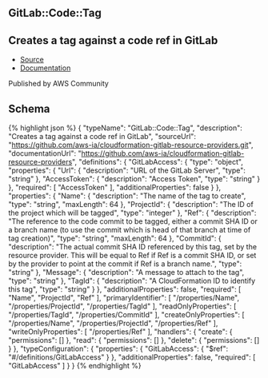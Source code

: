 
## GitLab::Code::Tag

## Creates a tag against a code ref in GitLab

- [Source](https:&#x2F;&#x2F;github.com&#x2F;aws-ia&#x2F;cloudformation-gitlab-resource-providers.git) 
- [Documentation]()

Published by AWS Community

## Schema
{% highlight json %}
{
    "typeName": "GitLab::Code::Tag",
    "description": "Creates a tag against a code ref in GitLab",
    "sourceUrl": "https://github.com/aws-ia/cloudformation-gitlab-resource-providers.git",
    "documentationUrl": "https://github.com/aws-ia/cloudformation-gitlab-resource-providers",
    "definitions": {
        "GitLabAccess": {
            "type": "object",
            "properties": {
                "Url": {
                    "description": "URL of the GitLab Server",
                    "type": "string"
                },
                "AccessToken": {
                    "description": "Access Token",
                    "type": "string"
                }
            },
            "required": [
                "AccessToken"
            ],
            "additionalProperties": false
        }
    },
    "properties": {
        "Name": {
            "description": "The name of the tag to create",
            "type": "string",
            "maxLength": 64
        },
        "ProjectId": {
            "description": "The ID of the project which will be tagged",
            "type": "integer"
        },
        "Ref": {
            "description": "The reference to the code commit to be tagged, either a commit SHA ID or a branch name (to use the commit which is head of that branch at time of tag creation)",
            "type": "string",
            "maxLength": 64
        },
        "CommitId": {
            "description": "The actual commit SHA ID referenced by this tag, set by the resource provider. This will be equal to Ref if Ref is a commit SHA ID, or set by the provider to point at the commit if Ref is a branch name.",
            "type": "string"
        },
        "Message": {
            "description": "A message to attach to the tag",
            "type": "string"
        },
        "TagId": {
            "description": "A CloudFormation ID to identify this tag",
            "type": "string"
        }
    },
    "additionalProperties": false,
    "required": [
        "Name",
        "ProjectId",
        "Ref"
    ],
    "primaryIdentifier": [
        "/properties/Name",
        "/properties/ProjectId",
        "/properties/TagId"
    ],
    "readOnlyProperties": [
        "/properties/TagId",
        "/properties/CommitId"
    ],
    "createOnlyProperties": [
        "/properties/Name",
        "/properties/ProjectId",
        "/properties/Ref"
    ],
    "writeOnlyProperties": [
        "/properties/Ref"
    ],
    "handlers": {
        "create": {
            "permissions": []
        },
        "read": {
            "permissions": []
        },
        "delete": {
            "permissions": []
        }
    },
    "typeConfiguration": {
        "properties": {
            "GitLabAccess": {
                "$ref": "#/definitions/GitLabAccess"
            }
        },
        "additionalProperties": false,
        "required": [
            "GitLabAccess"
        ]
    }
}
{% endhighlight %}

